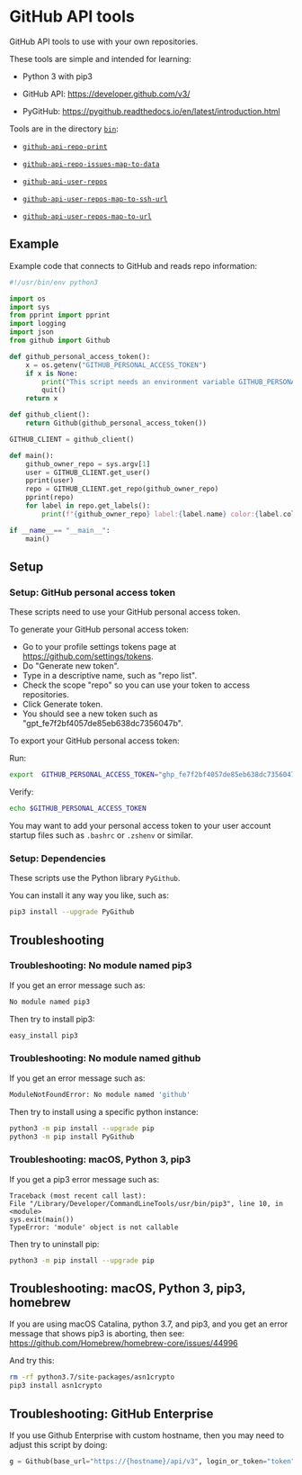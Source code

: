 # GitHub API tools

GitHub API tools to use with your own repositories.

These tools are simple and intended for learning:

* Python 3 with pip3

* GitHub API: https://developer.github.com/v3/

* PyGitHub: https://pygithub.readthedocs.io/en/latest/introduction.html

Tools are in the directory [`bin`](bin):

* [`github-api-repo-print`](bin/github-api-repo)

* [`github-api-repo-issues-map-to-data`](bin/github-api-repo-issues-map-to-data)

* [`github-api-user-repos`](bin/github-api-user-repos)

* [`github-api-user-repos-map-to-ssh-url`](bin/github-api-user-repos-map-to-ssh-url)

* [`github-api-user-repos-map-to-url`](bin/github-api-user-repos-map-to-url)


## Example

Example code that connects to GitHub and reads repo information:

```python
#!/usr/bin/env python3

import os
import sys
from pprint import pprint
import logging
import json
from github import Github

def github_personal_access_token():
    x = os.getenv("GITHUB_PERSONAL_ACCESS_TOKEN")
    if x is None:
        print("This script needs an environment variable GITHUB_PERSONAL_ACCESS_TOKEN.", file=sys.stderr)
        quit()
    return x

def github_client():
    return Github(github_personal_access_token())

GITHUB_CLIENT = github_client()

def main():
    github_owner_repo = sys.argv[1]
    user = GITHUB_CLIENT.get_user()
    pprint(user)
    repo = GITHUB_CLIENT.get_repo(github_owner_repo)
    pprint(repo)
    for label in repo.get_labels():
        print(f"{github_owner_repo} label:{label.name} color:{label.color}")

if __name__== "__main__":
    main()
```


## Setup


### Setup: GitHub personal access token

These scripts need to use your GitHub personal access token.

To generate your GitHub personal access token:
 
  * Go to your profile settings tokens page at <https://github.com/settings/tokens>.
  * Do "Generate new token".
  * Type in a descriptive name, such as "repo list".
  * Check the scope "repo" so you can use your token to access repositories.
  * Click Generate token.
  * You should see a new token such as "gpt_fe7f2bf4057de85eb638dc7356047b".
   
To export your GitHub personal access token:

Run:

```sh
export  GITHUB_PERSONAL_ACCESS_TOKEN="ghp_fe7f2bf4057de85eb638dc7356047b"
```

Verify:

```sh
echo $GITHUB_PERSONAL_ACCESS_TOKEN
```

You may want to add your personal access token to your user account startup files such as `.bashrc` or `.zshenv` or similar.


### Setup: Dependencies

These scripts use the Python library `PyGithub`.

You can install it any way you like, such as:

```sh
pip3 install --upgrade PyGithub
```


## Troubleshooting


### Troubleshooting: No module named pip3

If you get an error message such as:

```sh
No module named pip3
```

Then try to install pip3:

```sh
easy_install pip3
```


### Troubleshooting: No module named github

If you get an error message such as:

```sh
ModuleNotFoundError: No module named 'github'
```

Then try to install using a specific python instance:

```sh
python3 -m pip install --upgrade pip
python3 -m pip install PyGithub
```


### Troubleshooting: macOS, Python 3, pip3

If you get a pip3 error message such as:

```
Traceback (most recent call last):
File "/Library/Developer/CommandLineTools/usr/bin/pip3", line 10, in <module>
sys.exit(main())
TypeError: 'module' object is not callable
```

Then try to uninstall pip:

```sh
python3 -m pip install --upgrade pip
```


## Troubleshooting: macOS, Python 3, pip3, homebrew

If you are using macOS Catalina, python 3.7, and pip3, and
you get an error message that shows pip3 is aborting, then
see: https://github.com/Homebrew/homebrew-core/issues/44996

And try this:

```sh
rm -rf python3.7/site-packages/asn1crypto
pip3 install asn1crypto
```


## Troubleshooting: GitHub Enterprise

If you use Github Enterprise with custom hostname,
then you may need to adjust this script by doing:

```python
g = Github(base_url="https://{hostname}/api/v3", login_or_token="token")
```

